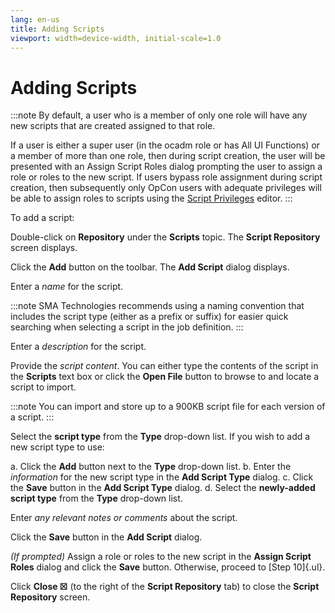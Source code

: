 ```yaml
---
lang: en-us
title: Adding Scripts
viewport: width=device-width, initial-scale=1.0
---
```


#  Adding Scripts

:::note
By default, a user who is a member of only one role will have any new scripts that are created assigned to that role.

If a user is either a super user (in the ocadm role or has All UI Functions) or a member of more than one role, then during script creation, the user will be presented with an Assign Script Roles dialog prompting the user to assign a role or roles to the new script. If users bypass role assignment during script creation, then subsequently only OpCon users with adequate privileges will be able to assign roles to scripts using the [Script Privileges](Managing-Script-Privileges.md) editor.
:::

To add a script:

Double-click on **Repository** under the **Scripts** topic. The **Script
Repository** screen displays.

Click the **Add** button on the toolbar. The **Add Script** dialog
displays.

Enter a *name* for the script.

:::note
SMA Technologies recommends using a naming convention that includes the script type (either as a prefix or suffix) for easier quick searching when selecting a script in the job definition.
:::

Enter a *description* for the script.

Provide the *script content*. You can either type the contents of the
script in the **Scripts** text box or click the **Open File** button to
browse to and locate a script to import.

:::note
You can import and store up to a 900KB script file for each version of a script.
:::

Select the **script type** from the **Type** drop-down list. If you wish
to add a new script type to use:

a.  Click the **Add** button next to the **Type** drop-down list.
b.  Enter the *information* for the new script type in the **Add Script
    Type** dialog.
c.  Click the **Save** button in the **Add Script Type** dialog.
d.  Select the **newly-added script type** from the **Type** drop-down
    list.

Enter *any relevant notes or comments* about the script.

Click the **Save** button in the **Add Script** dialog.

*(If prompted)* Assign a role or roles to the new script in the **Assign
Script Roles** dialog and click the **Save** button. Otherwise, proceed
to [Step 10]{.ul}.

Click **Close ☒** (to the right of the **Script Repository** tab) to
close the **Script Repository** screen.
